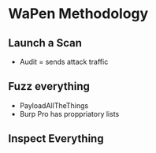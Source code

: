 # WaPen Methodology

## Launch a Scan
- Audit = sends attack traffic

## Fuzz everything
- PayloadAllTheThings
- Burp Pro has proppriatory lists

## Inspect Everything

